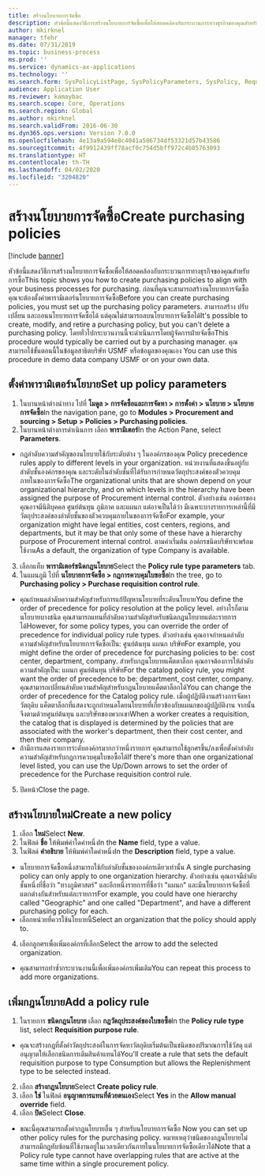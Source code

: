 ```yaml
---
title: สร้างนโยบายการจัดซื้อ
description: หัวข้อนี้แสดงวิธีการสร้างนโยบายการจัดซื้อเพื่อให้สอดคล้องกับกระบวนการทางธุรกิจของคุณสำหรับการซื้อ
author: mkirknel
manager: tfehr
ms.date: 07/31/2019
ms.topic: business-process
ms.prod: ''
ms.service: dynamics-ax-applications
ms.technology: ''
ms.search.form: SysPolicyListPage, SysPolicyParameters, SysPolicy, RequisitionPurposeRule
audience: Application User
ms.reviewer: kamaybac
ms.search.scope: Core, Operations
ms.search.region: Global
ms.author: mkirknel
ms.search.validFrom: 2016-06-30
ms.dyn365.ops.version: Version 7.0.0
ms.openlocfilehash: 4e13a9a594e8c4041a586734df53321d57b43586
ms.sourcegitcommit: 4f9912439ff78acf0c754d5bff972c4b85763093
ms.translationtype: HT
ms.contentlocale: th-TH
ms.lasthandoff: 04/02/2020
ms.locfileid: "3204820"
---
```

# <a name="create-purchasing-policies"></a><span data-ttu-id="31357-103">สร้างนโยบายการจัดซื้อ</span><span class="sxs-lookup"><span data-stu-id="31357-103">Create purchasing policies</span></span>

[!include [banner](../../includes/banner.md)]

<span data-ttu-id="31357-104">หัวข้อนี้แสดงวิธีการสร้างนโยบายการจัดซื้อเพื่อให้สอดคล้องกับกระบวนการทางธุรกิจของคุณสำหรับการซื้อ</span><span class="sxs-lookup"><span data-stu-id="31357-104">This topic shows you how to create purchasing policies to align with your business processes for purchasing.</span></span> <span data-ttu-id="31357-105">ก่อนที่คุณจะสามารถสร้างนโยบายการจัดซื้อ คุณจะต้องตั้งค่าพารามิเตอร์นโยบายการจัดซื้อ</span><span class="sxs-lookup"><span data-stu-id="31357-105">Before you can create purchasing policies, you must set up the purchasing policy parameters.</span></span> <span data-ttu-id="31357-106">สามารถสร้าง ปรับเปลี่ยน และถอนนโยบายการจัดซื้อได้ แต่คุณไม่สามารถลบนโยบายการจัดซื้อได้</span><span class="sxs-lookup"><span data-stu-id="31357-106">It's possible to create, modify, and retire a purchasing policy, but you can't delete a purchasing policy.</span></span> <span data-ttu-id="31357-107">โดยทั่วไปกระบวนงานนี้จะดำเนินการโดยผู้จัดการฝ่ายจัดซื้อ</span><span class="sxs-lookup"><span data-stu-id="31357-107">This procedure would typically be carried out by a purchasing manager.</span></span> <span data-ttu-id="31357-108">คุณสามารถใช้ขั้นตอนนี้ในข้อมูลสาธิตบริษัท USMF หรือข้อมูลของคุณเอง </span><span class="sxs-lookup"><span data-stu-id="31357-108">You can use this procedure in demo data company USMF or on your own data.</span></span>


## <a name="set-up-policy-parameters"></a><span data-ttu-id="31357-109">ตั้งค่าพารามิเตอร์นโยบาย</span><span class="sxs-lookup"><span data-stu-id="31357-109">Set up policy parameters</span></span>
1. <span data-ttu-id="31357-110">ในบานหน้าต่างนำทาง ไปที่ **โมดูล > การจัดซื้อและการจัดหา > การตั้งค่า > นโยบาย > นโยบายการจัดซื้อ**</span><span class="sxs-lookup"><span data-stu-id="31357-110">In the navigation pane, go to **Modules > Procurement and sourcing > Setup > Policies > Purchasing policies**.</span></span>
2. <span data-ttu-id="31357-111">ในบานหน้าต่างการดำเนินการ เลือก **พารามิเตอร์**</span><span class="sxs-lookup"><span data-stu-id="31357-111">In the Action Pane, select **Parameters**.</span></span>
- <span data-ttu-id="31357-112">กฎลำดับความสำคัญของนโยบายใช้กับระดับต่าง ๆ ในองค์กรของคุณ </span><span class="sxs-lookup"><span data-stu-id="31357-112">Policy precedence rules apply to different levels in your organization.</span></span> <span data-ttu-id="31357-113">หน่วยงานที่แสดงขึ้นอยู่กับลำดับชั้นองค์กรของคุณ และระดับในลำดับชั้นที่ได้รับการกำหนดวัตถุประสงค์ของตัวควบคุมภายในของการจัดซื้อ</span><span class="sxs-lookup"><span data-stu-id="31357-113">The organizational units that are shown depend on your organizational hierarchy, and on which levels in the hierarchy have been assigned the purpose of Procurement internal control.</span></span> <span data-ttu-id="31357-114">ตัวอย่างเช่น องค์กรของคุณอาจมีนิติบุคคล ศูนย์ต้นทุน ภูมิภาค และแผนก แต่อาจเป็นได้ว่า มีเฉพาะบางรายการเหล่านี้ที่มีวัตถุประสงค์ของลำดับชั้นของตัวควบคุมภายในของการจัดซื้อ</span><span class="sxs-lookup"><span data-stu-id="31357-114">For example, your organization might have legal entities, cost centers, regions, and departments, but it may be that only some of these have a hierarchy purpose of Procurement internal control.</span></span> <span data-ttu-id="31357-115">ตามค่าเริ่มต้น องค์กรชนิดบริษัทจะพร้อมใช้งาน</span><span class="sxs-lookup"><span data-stu-id="31357-115">As a default, the organization of type Company is available.</span></span>  
3. <span data-ttu-id="31357-116">เลือกแท็บ **พารามิเตอร์ชนิดกฎนโยบาย**</span><span class="sxs-lookup"><span data-stu-id="31357-116">Select the **Policy rule type parameters** tab.</span></span>
4. <span data-ttu-id="31357-117">ในแผนภูมิ ไปที่ **นโยบายการจัดซื้อ > กฎการควบคุมใบขอซื้อ**</span><span class="sxs-lookup"><span data-stu-id="31357-117">In the tree, go to **Purchasing policy > Purchase requisition control rule**.</span></span>
- <span data-ttu-id="31357-118">คุณกำหนดลำดับความสำคัญสำหรับการแก้ปัญหานโยบายที่ระดับนโยบาย</span><span class="sxs-lookup"><span data-stu-id="31357-118">You define the order of precedence for policy resolution at the policy level.</span></span> <span data-ttu-id="31357-119">อย่างไรก็ตาม นโยบายบางชนิด คุณสามารถแทนที่ลำดับความสำคัญสำหรับชนิดกฎนโยบายแต่ละรายการได้</span><span class="sxs-lookup"><span data-stu-id="31357-119">However, for some policy types, you can override the order of precedence for individual policy rule types.</span></span> <span data-ttu-id="31357-120">ตัวอย่างเช่น คุณอาจกำหนดลำดับความสำคัญสำหรับนโยบายการจัดซื้อเป็น: ศูนย์ต้นทุน แผนก บริษัท</span><span class="sxs-lookup"><span data-stu-id="31357-120">For example, you might define the order of precedence for purchasing policies to be: cost center, department, company.</span></span> <span data-ttu-id="31357-121">สำหรับกฎนโยบายแค็ตตาล็อก คุณอาจต้องการให้ลำดับความสำคัญเป็น: แผนก ศูนย์ต้นทุน บริษัท</span><span class="sxs-lookup"><span data-stu-id="31357-121">For the catalog policy rule, you might want the order of precedence to be: department, cost center, company.</span></span> <span data-ttu-id="31357-122">คุณสามารถเปลี่ยนลำดับความสำคัญสำหรับกฎนโยบายแค็ตตาล็อกได้</span><span class="sxs-lookup"><span data-stu-id="31357-122">You can change the order of precedence for the Catalog policy rule.</span></span> <span data-ttu-id="31357-123">เมื่อผู้ปฏิบัติงานสร้างการจัดหาวัตถุดิบ แค็ตตาล็อกที่แสดงจะถูกกำหนดโดยนโยบายที่เกี่ยวข้องกับแผนกของผู้ปฏิบัติงาน จากนั้นจึงตามด้วยศูนย์ต้นทุน และบริษัทของพวกเขา</span><span class="sxs-lookup"><span data-stu-id="31357-123">When a worker creates a requisition, the catalog that is displayed is determined by the policies that are associated with the worker's department, then their cost center, and then their company.</span></span>  
- <span data-ttu-id="31357-124">ถ้ามีการแสดงรายการระดับองค์กรมากกว่าหนึ่งรายการ คุณสามารถใช้ลูกศรขึ้น/ลงเพื่อตั้งค่าลำดับความสำคัญสำหรับกฎการควบคุมใบขอซื้อได้</span><span class="sxs-lookup"><span data-stu-id="31357-124">If there's more than one organizational level listed, you can use the Up/Down arrows to set the order of precedence for the Purchase requisition control rule.</span></span>  
5. <span data-ttu-id="31357-125">ปิดหน้า</span><span class="sxs-lookup"><span data-stu-id="31357-125">Close the page.</span></span>

## <a name="create-a-new-policy"></a><span data-ttu-id="31357-126">สร้างนโยบายใหม่</span><span class="sxs-lookup"><span data-stu-id="31357-126">Create a new policy</span></span>
1. <span data-ttu-id="31357-127">เลือก **ใหม่**</span><span class="sxs-lookup"><span data-stu-id="31357-127">Select **New**.</span></span>
2. <span data-ttu-id="31357-128">ในฟิลด์ **ชื่อ** ให้พิมพ์ค่าใดค่าหนึ่ง</span><span class="sxs-lookup"><span data-stu-id="31357-128">In the **Name** field, type a value.</span></span>
3. <span data-ttu-id="31357-129">ในฟิลด์ **คำอธิบาย** ให้พิมพ์ค่าใดค่าหนึ่ง</span><span class="sxs-lookup"><span data-stu-id="31357-129">In the **Description** field, type a value.</span></span>
- <span data-ttu-id="31357-130">นโยบายการจัดซื้อหนึ่งสามารถใช้กับลำดับชั้นขององค์กรเดียวเท่านั้น </span><span class="sxs-lookup"><span data-stu-id="31357-130">A single purchasing policy can only apply to one organization hierarchy.</span></span> <span data-ttu-id="31357-131">ตัวอย่างเช่น คุณอาจมีลำดับชั้นหนึ่งที่ชื่อว่า "ทางภูมิศาสตร์" และอีกหนึ่งรายการที่ชื่อว่า "แผนก" และมีนโยบายการจัดซื้อที่แตกต่างกันสำหรับแต่ละรายการ</span><span class="sxs-lookup"><span data-stu-id="31357-131">For example, you could have one hierarchy called "Geographic" and one called "Department", and have a different purchasing policy for each.</span></span>  
- <span data-ttu-id="31357-132">เลือกหน่วยที่ควรใช้นโยบายนี้</span><span class="sxs-lookup"><span data-stu-id="31357-132">Select an organization that the policy should apply to.</span></span>  
4. <span data-ttu-id="31357-133">เลือกลูกศรเพื่อเพิ่มองค์กรที่เลือก</span><span class="sxs-lookup"><span data-stu-id="31357-133">Select the arrow to add the selected organization.</span></span>
- <span data-ttu-id="31357-134">คุณสามารถทำซ้ำกระบวนงานนี้เพื่อเพิ่มองค์กรเพิ่มเติม</span><span class="sxs-lookup"><span data-stu-id="31357-134">You can repeat this process to add more organizations.</span></span>  

## <a name="add-a-policy-rule"></a><span data-ttu-id="31357-135">เพิ่มกฎนโยบาย</span><span class="sxs-lookup"><span data-stu-id="31357-135">Add a policy rule</span></span>
1. <span data-ttu-id="31357-136">ในรายการ **ชนิดกฎนโยบาย** เลือก **กฎวัตถุประสงค์ของใบขอซื้อ**</span><span class="sxs-lookup"><span data-stu-id="31357-136">In the **Policy rule type** list, select **Requisition purpose rule**.</span></span>
- <span data-ttu-id="31357-137">คุณจะสร้างกฎที่ตั้งค่าวัตถุประสงค์ในการจัดหาวัตถุดิบเริ่มต้นเป็นชนิดของปริมาณการใช้วัสดุ แต่อนุญาตให้เลือกชนิดการเติมสินค้าแทนได้</span><span class="sxs-lookup"><span data-stu-id="31357-137">You'll create a rule that sets the default requisition purpose to type Consumption but allows the Replenishment type to be selected instead.</span></span>  
2. <span data-ttu-id="31357-138">เลือก **สร้างกฎนโยบาย**</span><span class="sxs-lookup"><span data-stu-id="31357-138">Select **Create policy rule**.</span></span>
3. <span data-ttu-id="31357-139">เลือก **ใช่** ในฟิลด์ **อนุญาตการแทนที่ด้วยตนเอง**</span><span class="sxs-lookup"><span data-stu-id="31357-139">Select **Yes** in the **Allow manual override** field.</span></span>
4. <span data-ttu-id="31357-140">เลือก **ปิด**</span><span class="sxs-lookup"><span data-stu-id="31357-140">Select **Close**.</span></span>
- <span data-ttu-id="31357-141">ขณะนี้คุณสามารถตั้งค่ากฎนโยบายอื่น ๆ สำหรับนโยบายการจัดซื้อ </span><span class="sxs-lookup"><span data-stu-id="31357-141">Now you can set up other policy rules for the purchasing policy.</span></span> <span data-ttu-id="31357-142">หมายเหตุว่าชนิดของกฎนโยบายไม่สามารถมีกฎทับซ้อนที่ใช้งานอยู่ในเวลาเดียวกันภายในนโยบายการจัดซื้อเดียวได้</span><span class="sxs-lookup"><span data-stu-id="31357-142">Note that a Policy rule type cannot have overlapping rules that are active at the same time within a single procurement policy.</span></span>  

